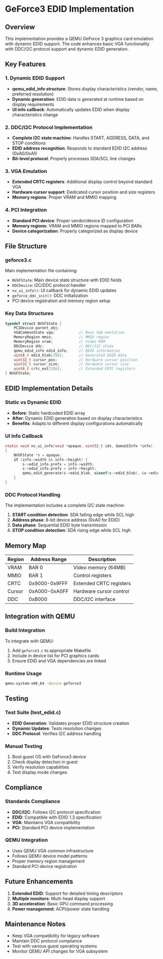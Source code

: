 # GeForce3 EDID Implementation

## Overview

This implementation provides a QEMU GeForce 3 graphics card emulation with dynamic EDID support. The code enhances basic VGA functionality with DDC/I2C protocol support and dynamic EDID generation.

## Key Features

### 1. Dynamic EDID Support
- **qemu_edid_info structure**: Stores display characteristics (vendor, name, preferred resolution)
- **Dynamic generation**: EDID data is generated at runtime based on display requirements
- **UI info callback**: Automatically updates EDID when display characteristics change

### 2. DDC/I2C Protocol Implementation
- **Complete I2C state machine**: Handles START, ADDRESS, DATA, and STOP conditions
- **EDID address recognition**: Responds to standard EDID I2C address (0xA0/0xA1)
- **Bit-level protocol**: Properly processes SDA/SCL line changes

### 3. VGA Emulation
- **Extended CRTC registers**: Additional display control beyond standard VGA
- **Hardware cursor support**: Dedicated cursor position and size registers
- **Memory regions**: Proper VRAM and MMIO mapping

### 4. PCI Integration
- **Standard PCI device**: Proper vendor/device ID configuration
- **Memory regions**: VRAM and MMIO regions mapped to PCI BARs
- **Device categorization**: Properly categorized as display device

## File Structure

### geforce3.c
Main implementation file containing:
- `NVGFState`: Main device state structure with EDID fields
- `DDCDevice`: I2C/DDC protocol handler
- `nv_ui_info()`: UI callback for dynamic EDID updates
- `geforce_ddc_init()`: DDC initialization
- PCI device registration and memory region setup

### Key Data Structures

```c
typedef struct NVGFState {
    PCIDevice parent_obj;
    VGACommonState vga;           // Base VGA emulation
    MemoryRegion mmio;            // MMIO region
    MemoryRegion vram;            // Video RAM
    DDCDevice ddc;                // DDC/I2C state
    qemu_edid_info edid_info;     // EDID information
    uint8_t edid_blob[256];       // Generated EDID data
    uint32_t cursor_pos;          // Hardware cursor position
    uint32_t cursor_size;         // Hardware cursor size
    uint8_t crtc_ext[256];        // Extended CRTC registers
} NVGFState;
```

## EDID Implementation Details

### Static vs Dynamic EDID
- **Before**: Static hardcoded EDID array
- **After**: Dynamic EDID generation based on display characteristics
- **Benefits**: Adapts to different display configurations automatically

### UI Info Callback
```c
static void nv_ui_info(void *opaque, uint32_t idx, QemuUIInfo *info)
{
    NVGFState *s = opaque;
    if (info->width && info->height) {
        s->edid_info.prefx = info->width;
        s->edid_info.prefy = info->height;
        qemu_edid_generate(s->edid_blob, sizeof(s->edid_blob), &s->edid_info);
    }
}
```

### DDC Protocol Handling
The implementation includes a complete I2C state machine:
1. **START condition detection**: SDA falling edge while SCL high
2. **Address phase**: 8-bit device address (0xA0 for EDID)
3. **Data phase**: Sequential EDID byte transmission
4. **STOP condition detection**: SDA rising edge while SCL high

## Memory Map

| Region | Address Range | Description |
|--------|---------------|-------------|
| VRAM   | BAR 0        | Video memory (64MB) |
| MMIO   | BAR 1        | Control registers |
| CRTC   | 0x9000-0x9FFF | Extended CRTC registers |
| Cursor | 0xA000-0xA0FF | Hardware cursor control |
| DDC    | 0xB000       | DDC/I2C interface |

## Integration with QEMU

### Build Integration
To integrate with QEMU:
1. Add `geforce3.c` to appropriate Makefile
2. Include in device list for PCI graphics cards
3. Ensure EDID and VGA dependencies are linked

### Runtime Usage
```bash
qemu-system-x86_64 -device geforce3
```

## Testing

### Test Suite (test_edid.c)
- **EDID Generation**: Validates proper EDID structure creation
- **Dynamic Updates**: Tests resolution changes
- **DDC Protocol**: Verifies I2C address handling

### Manual Testing
1. Boot guest OS with GeForce3 device
2. Check display detection in guest
3. Verify resolution capabilities
4. Test display mode changes

## Compliance

### Standards Compliance
- **DDC/I2C**: Follows I2C protocol specification
- **EDID**: Compatible with EDID 1.3 specification
- **VGA**: Maintains VGA compatibility
- **PCI**: Standard PCI device implementation

### QEMU Integration
- Uses QEMU VGA common infrastructure
- Follows QEMU device model patterns
- Proper memory region management
- Standard PCI device registration

## Future Enhancements

1. **Extended EDID**: Support for detailed timing descriptors
2. **Multiple monitors**: Multi-head display support
3. **3D acceleration**: Basic GPU command processing
4. **Power management**: ACPI/power state handling

## Maintenance Notes

- Keep VGA compatibility for legacy software
- Maintain DDC protocol compliance
- Test with various guest operating systems
- Monitor QEMU API changes for VGA subsystem
